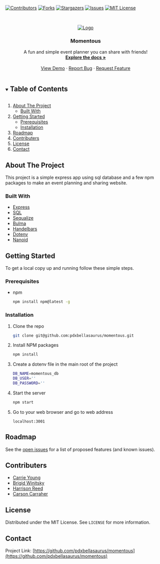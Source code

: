<!--
*** Thanks for checking out the Best-README-Template. If you have a suggestion
*** that would make this better, please fork the repo and create a pull request
*** or simply open an issue with the tag "enhancement".
*** Thanks again! Now go create something AMAZING! :D
***
***
***
*** To avoid retyping too much info. Do a search and replace for the following:
*** github_username, repo_name, twitter_handle, email, project_title, project_description
-->



<!-- PROJECT SHIELDS -->
<!--
*** I'm using markdown "reference style" links for readability.
*** Reference links are enclosed in brackets [ ] instead of parentheses ( ).
*** See the bottom of this document for the declaration of the reference variables
*** for contributors-url, forks-url, etc. This is an optional, concise syntax you may use.
*** https://www.markdownguide.org/basic-syntax/#reference-style-links
-->
[![Contributors][contributors-shield]][contributors-url]
[![Forks][forks-shield]][forks-url]
[![Stargazers][stars-shield]][stars-url]
[![Issues][issues-shield]][issues-url]
[![MIT License][license-shield]][license-url]




<!-- PROJECT LOGO -->
<br />
<p align="center">
  <a href="https://github.com/pdxbellasaurus/momentous">
    <img src="https://user-images.githubusercontent.com/74746211/117521730-20fd6580-af64-11eb-9522-6c4a865877c4.png" alt="Logo">
  </a>

  <h3 align="center">Momentous</h3>

  <p align="center">
    A fun and simple event planner you can share with friends!
    <br />
    <a href="https://github.com/pdxbellasaurus/momentous"><strong>Explore the docs »</strong></a>
    <br />
    <br />
    <a href="https://github.com/pdxbellasaurus/momentous">View Demo</a>
    ·
    <a href="https://github.com/pdxbellasaurus/momentous/issues">Report Bug</a>
    ·
    <a href="https://github.com/pdxbellasaurus/momentous/issues">Request Feature</a>
  </p>
</p>



<!-- TABLE OF CONTENTS -->
<details open="open">
  <summary><h2 style="display: inline-block">Table of Contents</h2></summary>
  <ol>
    <li>
      <a href="#about-the-project">About The Project</a>
      <ul>
        <li><a href="#built-with">Built With </a></li>
      </ul>
    </li>
    <li>
      <a href="#getting-started">Getting Started</a>
      <ul>
        <li><a href="#prerequisites">Prerequisites</a></li>
        <li><a href="#installation">Installation</a></li>
      </ul>
    </li>
    <li><a href="#roadmap">Roadmap</a></li>
    <li><a href="#contributers">Contributers</a></li>
    <li><a href="#license">License</a></li>
    <li><a href="#contact">Contact</a></li>
  </ol>
</details>



<!-- ABOUT THE PROJECT -->
## About The Project

This project is a simple express app using sql database and a few npm packages to make an event planning and sharing website.

### Built With

* [Express](https://expressjs.com)
* [SQL](https://www.microsoft.com/en-us/sql-server/sql-server-downloads)
* [Sequalize](https://sequelize.org)
* [Bulma](https://bulma.io)
* [Handelbars](https://handlebarsjs.com)
* [Dotenv](https://www.npmjs.com/package/dotenv)
* [Nanoid](https://www.npmjs.com/package/nanoid/v/2.1.8)



<!-- GETTING STARTED -->
## Getting Started

To get a local copy up and running follow these simple steps.

### Prerequisites

* npm
  ```sh
  npm install npm@latest -g
  ```

### Installation

1. Clone the repo
   ```sh
   git clone git@github.com:pdxbellasaurus/momentous.git
   ```
2. Install NPM packages
   ```sh
   npm install
   ```
3. Create a dotenv file in the main root of the project
   ```sh
   DB_NAME=momentous_db
   DB_USER=''
   DB_PASSWORD=''
   ```
4. Start the server
   ```sh
   npm start
   ```
5. Go to your web browser and go to web address
   ```
   localhost:3001
   ```

<!-- ROADMAP -->
## Roadmap

See the [open issues](https://github.com/pdxbellasaurus/momentous/issues) for a list of proposed features (and known issues).



<!-- CONTRIBUTING -->
## Contributers

* [Carrie Young](https://github.com/pdxbellasaurus)
* [Brigid Winitsky](https://github.com/bnemeton)
* [Harrison Reed](https://github.com/HGreedo)
* [Carson Carraher](https://github.com/Carson133)


<!-- LICENSE -->
## License

Distributed under the MIT License. See `LICENSE` for more information.



<!-- CONTACT -->
## Contact

Project Link: [https://github.com/pdxbellasaurus/momentous](https://github.com/pdxbellasaurus/momentous)


<!-- MARKDOWN LINKS & IMAGES -->
<!-- https://www.markdownguide.org/basic-syntax/#reference-style-links -->
[contributors-shield]: https://img.shields.io/github/contributors/pdxbellasaurus/momentous.svg?style=for-the-badge
[contributors-url]: https://github.com/pdxbellasaurus/momentous/graphs/contributors
[forks-shield]: https://img.shields.io/github/forks/pdxbellasaurus/momentous.svg?style=for-the-badge
[forks-url]: https://github.com/pdxbellasaurus/momentous/network/members
[stars-shield]: https://img.shields.io/github/stars/pdxbellasaurus/momentous.svg?style=for-the-badge
[stars-url]: https://github.com/pdxbellasaurus/momentous/stargazers
[issues-shield]: https://img.shields.io/github/issues/pdxbellasaurus/momentous.svg?style=for-the-badge
[issues-url]: https://github.com/pdxbellasaurus/momentous/issues
[license-shield]: https://img.shields.io/github/license/pdxbellasaurus/momentous.svg?style=for-the-badge
[license-url]: https://github.com/pdxbellasaurus/momentous/blob/master/LICENSE.txt




